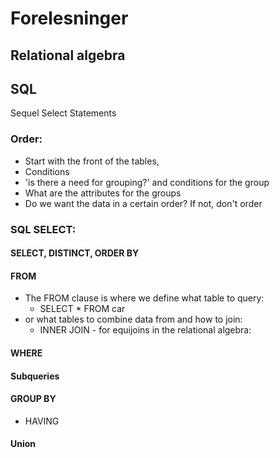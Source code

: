 # Forelesninger
## Relational algebra


## SQL
Sequel Select Statements

### Order:
- Start with the front of the tables, 
- Conditions
- 'is there a need for grouping?' and conditions for the group
- What are the attributes for the groups
- Do we want the data in a certain order? If not, don't order

### SQL SELECT:
#### SELECT, DISTINCT, ORDER BY

#### FROM
- The FROM clause is where we define what table to query:
	- SELECT * FROM car
- or what tables to combine data from and how to join:
	- INNER JOIN - for equijoins in the relational algebra:

#### WHERE
#### Subqueries
#### GROUP BY
- HAVING
#### Union

